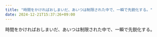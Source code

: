 ```yaml
---
title: "時間をかければおしまいだ、あいつは制限された中で、一瞬で先鋭化する。"
date: 2024-12-21T15:37:26+09:00
---
```

時間をかければおしまいだ、あいつは制限された中で、一瞬で先鋭化する。
